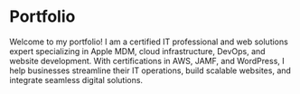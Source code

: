 # Portfolio
Welcome to my portfolio! I am a certified IT professional and web solutions expert specializing in Apple MDM, cloud infrastructure, DevOps, and website development. With certifications in AWS, JAMF, and WordPress, I help businesses streamline their IT operations, build scalable websites, and integrate seamless digital solutions.
